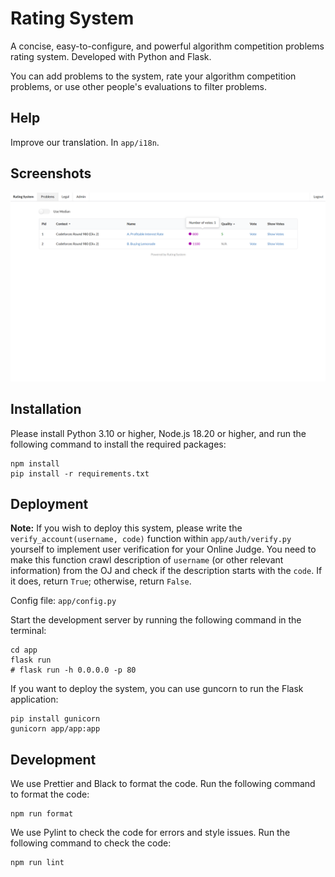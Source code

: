 # Rating System

A concise, easy-to-configure, and powerful algorithm competition problems rating system. Developed with Python and Flask.

You can add problems to the system, rate your algorithm competition problems, or use other people's evaluations to filter problems.

## Help

Improve our translation. In `app/i18n`.

## Screenshots

![](screenshots.png)

## Installation

Please install Python 3.10 or higher, Node.js 18.20 or higher, and run the following command to install the required packages:

```
npm install
pip install -r requirements.txt
```

## Deployment

**Note:** If you wish to deploy this system, please write the `verify_account(username, code)` function within `app/auth/verify.py` yourself to implement user verification for your Online Judge. You need to make this function crawl description of `username` (or other relevant information) from the OJ and check if the description starts with the `code`. If it does, return `True`; otherwise, return `False`.

Config file: `app/config.py`

Start the development server by running the following command in the terminal:

```
cd app
flask run
# flask run -h 0.0.0.0 -p 80
```

If you want to deploy the system, you can use guncorn to run the Flask application:

```
pip install gunicorn
gunicorn app/app:app
```

## Development

We use Prettier and Black to format the code. Run the following command to format the code:

```
npm run format
```

We use Pylint to check the code for errors and style issues. Run the following command to check the code:

```
npm run lint
```
